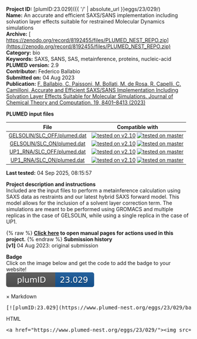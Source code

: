 **Project ID:** [plumID:23.029]({{ '/' | absolute_url }}eggs/23/029/)  
**Name:**  An accurate and efficient SAXS/SANS implementation including solvation layer effects suitable for restrained Molecular Dynamics simulations  
**Archive:** [ https://zenodo.org/record/8192455/files/PLUMED_NEST_REPO.zip](https://zenodo.org/record/8192455/files/PLUMED_NEST_REPO.zip)  
**Category:**  bio  
**Keywords:**  SAXS, SANS, SAS, metainference, proteins, nucleic-acid  
**PLUMED version:**  2.9  
**Contributor:**  Federico Ballabio  
**Submitted on:** 04 Aug 2023  
**Publication:** [F. Ballabio, C. Paissoni, M. Bollati, M. de Rosa, R. Capelli, C. Camilloni, Accurate and Efficient SAXS/SANS Implementation Including Solvation Layer Effects Suitable for Molecular Simulations. Journal of Chemical Theory and Computation. 19, 8401–8413 (2023)](http://dx.doi.org/10.1021/acs.jctc.3c00864)  
  
**PLUMED input files**  
  
| File     | Compatible with |  
|:--------:|:--------:|  
| [GELSOLIN/SLC_OFF/plumed.dat](./data/GELSOLIN/SLC_OFF/plumed.dat.md) |  [![tested on v2.10](https://img.shields.io/badge/v2.10-passing-green.svg)](data/GELSOLIN/SLC_OFF/plumed.dat.plumed.stderr) [![tested on master](https://img.shields.io/badge/master-passing-green.svg)](data/GELSOLIN/SLC_OFF/plumed.dat.plumed_master.stderr) |  
| [GELSOLIN/SLC_ON/plumed.dat](./data/GELSOLIN/SLC_ON/plumed.dat.md) |  [![tested on v2.10](https://img.shields.io/badge/v2.10-passing-green.svg)](data/GELSOLIN/SLC_ON/plumed.dat.plumed.stderr) [![tested on master](https://img.shields.io/badge/master-passing-green.svg)](data/GELSOLIN/SLC_ON/plumed.dat.plumed_master.stderr) |  
| [UP1_RNA/SLC_OFF/plumed.dat](./data/UP1_RNA/SLC_OFF/plumed.dat.md) |  [![tested on v2.10](https://img.shields.io/badge/v2.10-passing-green.svg)](data/UP1_RNA/SLC_OFF/plumed.dat.plumed.stderr) [![tested on master](https://img.shields.io/badge/master-passing-green.svg)](data/UP1_RNA/SLC_OFF/plumed.dat.plumed_master.stderr) |  
| [UP1_RNA/SLC_ON/plumed.dat](./data/UP1_RNA/SLC_ON/plumed.dat.md) |  [![tested on v2.10](https://img.shields.io/badge/v2.10-passing-green.svg)](data/UP1_RNA/SLC_ON/plumed.dat.plumed.stderr) [![tested on master](https://img.shields.io/badge/master-passing-green.svg)](data/UP1_RNA/SLC_ON/plumed.dat.plumed_master.stderr) |  
  
**Last tested:**  04 Sep 2025, 08:15:57
  
**Project description and instructions**  
Included are the input files to perform a metainference calculation using SAXS data as restraints and our latest hybrid SAXS forward model. This model allows for the inclusion of a solvent layer correction term. The simulations are meant to be performed using GROMACS and multiple replicas in the case of GELSOLIN, while using a single replica in the case of UP1.
  
{% raw %}
<b><a href="https://www.plumed.org/doc-master/user-doc/html/actionlist/?actions=STATS,SAXS,MOLINFO,UPPER_WALLS,DISTANCE,CENTER,PRINT,GROUP,RMSD,BIASVALUE,WRAPAROUND,ENSEMBLE" target="_blank">Click here</a> to open manual pages for actions used in this project.</b>
{% endraw %}
**Submission history**  
**[v1]** 04 Aug 2023: original submission  
  
**Badge**  
Click on the image below and get the code to add the badge to your website!  
<img src="./badge.svg" alt="plumeDnest:23.029" id="myBtn" class="badge">
<div id="myModal" class="modal">
  <div class="modal-content">
    <span class="close">&times;</span>
    Markdown<pre>[![plumID:23.029](https://www.plumed-nest.org/eggs/23/029/badge.svg)](https://www.plumed-nest.org/eggs/23/029/)</pre>
    HTML<pre>&lt;a href="https://www.plumed-nest.org/eggs/23/029/"&gt;&lt;img src="https://www.plumed-nest.org/eggs/23/029/badge.svg" alt="plumID:23.029"&gt;&lt;/a&gt;</pre>
  </div>
</div>
